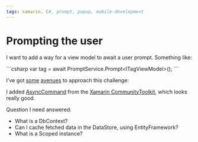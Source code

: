 ```yaml
---
tags: xamarin, C#, prompt, popup, mobile-development
---
```


# Prompting the user

I want to add a way for a view model to await a user prompt. Something like:

´´´csharp
var tag = await PromptService.Prompt\<ITagViewModel\>();
´´´

I've got [some](https://github.com/HoussemDellai/Xamarin-Forms-Popup-Demo) [avenues](https://docs.microsoft.com/en-us/xamarin/xamarin-forms/user-interface/pop-ups) to approach this challenge:

I added [AsyncCommand](https://docs.microsoft.com/en-gb/xamarin/community-toolkit/objectmodel/asynccommand?WT.mc_id=mobile-13724-bramin) from the [Xamarin CommunityToolkit](https://github.com/xamarin/XamarinCommunityToolkit?WT.mc_id=xamarin-c9-jamont), which looks really good.

Question I need answered:

- What is a DbContext?
- Can I cache fetched data in the DataStore, using EntityFramework?
- What is a Scoped instance?
